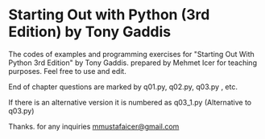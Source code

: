 # Starting Out with Python (3rd Edition) by Tony Gaddis
The codes of examples and programming exercises for "Starting Out With Python 3rd Edition" by Tony Gaddis. 
prepared by Mehmet Icer for teaching purposes. Feel free to use and edit.

End of chapter questions are marked by
q01.py,
q02.py,
q03.py ,
etc.

If there is an alternative version it is numbered as q03_1.py (Alternative to q03.py)

Thanks.
for any inquiries
mmustafaicer@gmail.com
